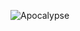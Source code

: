 ![Apocalypse](https://github.com/yuankong666/Ultimate-RAT-Collection/assets/128066597/12c644e7-4f1e-4a17-9465-7a1c95a045a7)
